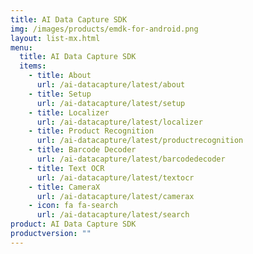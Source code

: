 ```yaml
---
title: AI Data Capture SDK
img: /images/products/emdk-for-android.png
layout: list-mx.html
menu:
  title: AI Data Capture SDK
  items:
    - title: About
      url: /ai-datacapture/latest/about
    - title: Setup
      url: /ai-datacapture/latest/setup
    - title: Localizer
      url: /ai-datacapture/latest/localizer
    - title: Product Recognition
      url: /ai-datacapture/latest/productrecognition
    - title: Barcode Decoder
      url: /ai-datacapture/latest/barcodedecoder
    - title: Text OCR
      url: /ai-datacapture/latest/textocr
    - title: CameraX
      url: /ai-datacapture/latest/camerax
    - icon: fa fa-search
      url: /ai-datacapture/latest/search
product: AI Data Capture SDK
productversion: ""
---
```

